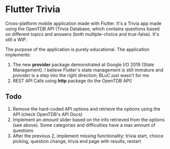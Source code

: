 # Flutter Trivia

Cross-platform mobile application made with Flutter. It's a Trivia app made using the OpenTDB API
(Trivia Database, which contains questions based on different topics and answers (both multiple-choice
and true-false). It's still a WIP.

The purpose of the application is purely educational. The application implements:
1. The new **provider** package demonstrated at Google I/O 2019 (State Management). I believe Flutter's state management is still immature and _provider_ is a step into the right direction; BLoC just wasn't for me
2. REST API Calls using **http** package (to the OpenTDB API)

## Todo
1. Remove the hard-coded API options and retrieve the options using the API (check OpenTDB's API Docs)
2. Implement an _amount_ slider based on the info retrieved from the options (see above). Some categories and difficulties have a max amount of questions
3. After the previous 2, implement missing functionality: trivia start, choice picking, question change, trivia end page with results, restart
